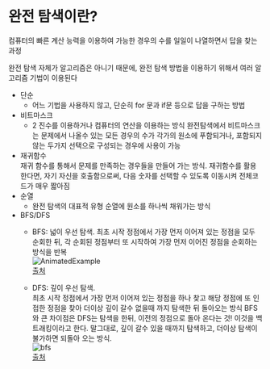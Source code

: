 # 완전 탐색이란?

컴퓨터의 빠른 계산 능력을 이용하여 가능한 경우의 수를 일일이 나열하면서 답을 찾는 과정

완전 탐색 자체가 알고리즘은 아니기 때문에, 완전 탐색 방법을 이용하기 위해서 여러 알고리즘 기법이 이용된다

- 단순  
     - 어느 기법을 사용하지 않고, 단순히 for 문과 if문 등으로 답을 구하는 방법
- 비트마스크  
    - 2 진수를 이용하거나 컴퓨터의 연산을 이용하는 방식 완전탐색에서 비트마스크는 문제에서 나올수 있는 모든 경우의 수가 각가의 원소에 푸함되거나, 포함되지 않는 두가지 선택으로 구성되는 경우에 사용이 가능 
- 재귀함수  
    재귀 함수를 통해서 문제를 만족하는 경우들을 만들어 가는 방식. 재귀함수를 활용 한다면, 자기 자신을 호출함으로써, 다음 숫자를 선택할 수 있도록 이동시켜 전체코드가 매우 짧아짐 
- 순열  
    - 완전 탐색의 대표적 유형 순열에 원소를 하나씩 채워가는 방식
- BFS/DFS  
    - BFS: 넓이 우선 탐색. 최초 시작 정점에서 가장 먼저 이어져 있는 정점을 모두 순회한 뒤, 각 순회된 정점부터 또 시작하여 가장 먼저 이어진 정점을 순회하는 방식을 반복  
        ![AnimatedExample](https://user-images.githubusercontent.com/88166362/145749989-0e421091-ac03-4348-bf75-f9a9a02cc5f6.gif)  
        [출처](https://victorqi.gitbooks.io/swift-algorithm/content/breadth-first_search_bfs.html)

    - DFS: 깊이 우선 탐색.  
    최초 시작 정점에서 가장 먼저 이어져 있는 정점을 하나 찾고 해당 정점에 또 인접한 정점을 찾아 더이상 깊이 갈수 없을때 까지 탐색한 뒤 돌아오는 방식 BFS 와 큰 차이점은 DFS는 탐색을 한뒤, 이전의 정점으로 돌아 온다는 것! 이것을 백트래킹이라고 한다. 말그대로, 깊이 갈수 있을 때까지 탐색하고, 더이상 탐색이 불가하면 되돌아 오는 방식.  
    ![bfs](https://user-images.githubusercontent.com/88166362/145749309-491e4d4e-e402-45b6-82b7-cc1c43d8c4dd.gif)  
    [출처](http://pages.cs.wisc.edu/~mcw/cs367/lectures/graph_traversals.html)

